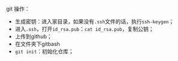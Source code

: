 git 操作：
- 生成密钥：进入家目录，如果没有`.ssh`文件的话，执行`ssh-keygen`；
- 进入`.ssh`，打开`id_rsa.pub`：`cat id_rsa.pub`，复制公钥；
- 上传到github；
- 在文件夹下gitbash
- `git init`：初始化仓库；